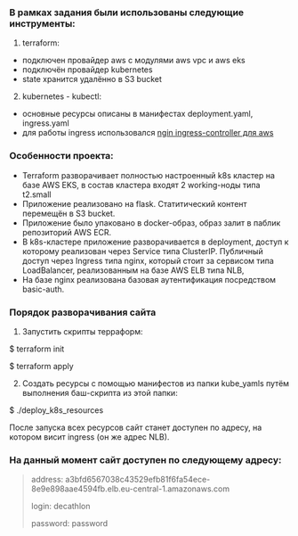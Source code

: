 ### В рамках задания были использованы следующие инструменты:
1. terraform:
- подключен провайдер aws с модулями aws vpc и aws eks
- подключён провайдер kubernetes
- state хранится удалённо в S3 bucket
2. kubernetes - kubectl:
- основные ресурсы описаны в манифестах deployment.yaml, ingress.yaml
- для работы ingress использовался [ngin ingress-controller для aws](https://raw.githubusercontent.com/kubernetes/ingress-nginx/controller-v0.45.0/deploy/static/provider/aws/deploy.yaml)

### Особенности проекта:
- Terraform разворачивает полностью настроенный k8s кластер на базе AWS EKS, в состав кластера входят 2 working-ноды типа t2.small
- Приложение реализовано на flask. Статитический контент перемещён в S3 bucket.
- Приложение было упаковано в docker-образ, образ залит в паблик репозиторий AWS ECR.
- В k8s-кластере приложение разворачивается в deployment, доступ к которому реализован через Service типа ClusterIP. 
  Публичный доступ через Ingress типа nginx, который стоит за сервисом типа LoadBalancer, реализованным на базе AWS ELB типа NLB, 
- На базе nginx реализована базовая аутентификация посредством basic-auth.
  
### Порядок разворачивания сайта
1. Запустить скрипты терраформ:

  $ terraform init

  $ terraform apply

2. Создать ресурсы с помощью манифестов из папки kube_yamls путём выполнения баш-скрипта из этой папки:

  $ ./deploy_k8s_resources

  После запуска всех ресурсов сайт станет доступен по адресу, на котором висит ingress (он же адрес NLB).

### На данный момент сайт доступен по следующему адресу:
 > address: a3bfd6567038c43529efb81f6fa54ece-8e9e898aae4594fb.elb.eu-central-1.amazonaws.com
 >
 > login: decathlon
 >
 > password: password
